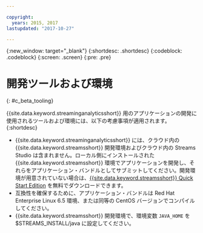```yaml
---

copyright:
  years: 2015, 2017
lastupdated: "2017-10-27"

---
```


<!-- Attribute definitions -->
{:new_window: target="_blank"}
{:shortdesc: .shortdesc}
{:codeblock: .codeblock}
{:screen: .screen}
{:pre: .pre}

# 開発ツールおよび環境
{: #c_beta_tooling}


{{site.data.keyword.streaminganalyticsshort}} 用のアプリケーションの開発に使用されるツールおよび環境には、以下の考慮事項が適用されます。
{:shortdesc}


* {{site.data.keyword.streaminganalyticsshort}} には、クラウド内の {{site.data.keyword.streamsshort}} 開発環境およびクラウド内の Streams Studio は含まれません。ローカル側にインストールされた {{site.data.keyword.streamsshort}} 環境でアプリケーションを開発し、それらをアプリケーション・バンドルとしてサブミットしてください。開発環境が用意されていない場合は、[{{site.data.keyword.streamsshort}} Quick Start Edition](http://ibmstreams.github.io/streamsx.documentation/docs/4.2/qse-intro/) を無料でダウンロードできます。
* 互換性を確保するために、アプリケーション・バンドルは Red Hat Enterprise Linux 6.5 環境、または同等の CentOS バージョンでコンパイルしてください。
* {{site.data.keyword.streamsshort}} 開発環境で、環境変数 `JAVA_HOME` を $STREAMS_INSTALL/java に設定してください。

